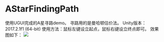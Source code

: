 # AStarFindingPath
使用UGUI完成的A星寻路demo。
寻路用的是曼哈顿估价法。
Unity版本：2017.2.1f1 (64-bit)
使用方法：鼠标左键设立起点，鼠标右键设立终点即可。
效果图如下：
![](https://img2018.cnblogs.com/blog/747596/201908/747596-20190812110932707-2026322156.png)
